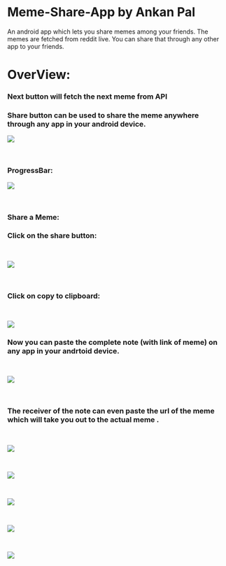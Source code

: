 # Meme-Share-App by Ankan Pal
An android app which lets you share memes among your friends. The memes are fetched from reddit live. You can share that through any other app to your friends.


# OverView:

### Next button will fetch the next meme from API
### Share button can be used to share the meme anywhere through any app in your android device.

![](images/Screenshot%20(504).png)


</br>

### ProgressBar:


![](images/Screenshot%20(519).png)

</br>

### Share a Meme:

### Click on the share button:

</br>


![](images/Screenshot%20(521).png)

</br>


### Click on copy to clipboard:

</br>

![](images/Screenshot%20(522).png)
</br>

### Now you can paste the complete note (with link of meme) on any app in your andrtoid device.
</br>

![](images/Screenshot%20(523).png)


</br>


### The receiver of the note can even paste the url of the meme which will take you out to the actual meme .

</br>

![](images/Screenshot%20(524).png)

</br>

![](images/Screenshot%20(509).png)

</br>

![](images/Screenshot%20(514).png)

</br>

![](images/Screenshot%20(515).png)

</br>


![](images/Screenshot%20(507).png)


</br>



